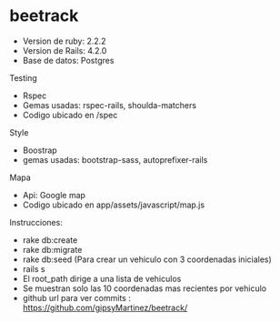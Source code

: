 # beetrack

- Version de ruby: 2.2.2
- Version de Rails: 4.2.0
- Base de datos: Postgres

Testing
  - Rspec
  - Gemas usadas: rspec-rails, shoulda-matchers
  - Codigo ubicado en /spec

Style
  - Boostrap
  - gemas usadas: bootstrap-sass, autoprefixer-rails

Mapa
  - Api: Google map
  - Codigo ubicado en app/assets/javascript/map.js


Instrucciones:
  - rake db:create
  - rake db:migrate
  - rake db:seed  (Para crear un vehiculo con 3 coordenadas iniciales)
  - rails s
  - El root_path dirige a una lista de vehiculos
  - Se muestran solo las 10 coordenadas mas recientes por vehiculo
  - github url para ver commits : https://github.com/gipsyMartinez/beetrack/

